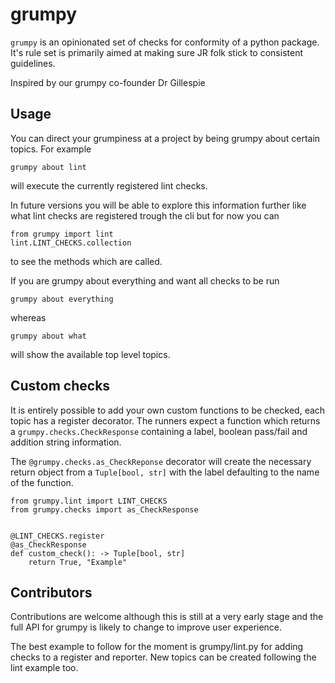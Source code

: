 # grumpy

`grumpy` is an opinionated set of checks for conformity of a python package. It's rule set is primarily
aimed at making sure JR folk stick to consistent guidelines.

Inspired by our grumpy co-founder Dr Gillespie

## Usage 

You can direct your grumpiness at a project by being grumpy about certain topics. For example

```
grumpy about lint
```

will execute the currently registered lint checks.

In future versions you will be able to explore this information further like what lint checks are registered trough the cli 
but for now you can

```
from grumpy import lint
lint.LINT_CHECKS.collection
```

to see the methods which are called.

If you are grumpy about everything and want all checks to be run

```
grumpy about everything
```

whereas 

```
grumpy about what
```

will show the available top level topics.

## Custom checks

It is entirely possible to add your own custom functions to be checked, each topic has a register
decorator. The runners expect a function which returns a `grumpy.checks.CheckResponse` containing a label, boolean pass/fail and addition string information.

The `@grumpy.checks.as_CheckReponse` decorator will create the necessary return object from a `Tuple[bool, str]` with the label defaulting to the name of the function.

```
from grumpy.lint import LINT_CHECKS
from grumpy.checks import as_CheckResponse


@LINT_CHECKS.register
@as_CheckResponse
def custom_check(): -> Tuple[bool, str]
    return True, "Example"
```

## Contributors

Contributions are welcome although this is still at a very early stage and the full API for grumpy is
likely to change to improve user experience.

The best example to follow for the moment is grumpy/lint.py for adding checks to a register and reporter.
New topics can be created following the lint example too.